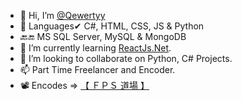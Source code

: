 - 👋 Hi, I’m [@Qewertyy](https://qewertyy.t.me)
- 👀 Languages✔ C#, HTML, CSS, JS & Python
- 🔙🔚 MS SQL Server, MySQL & MongoDB
- 🌱 I’m currently learning [ReactJs.Net](https://reactjs.net).
- 💞️ I’m looking to collaborate on Python, C# Projects.
- 📫 Part Time Freelancer and Encoder.
- 📽️ Encodes => [【 ＦＰＳ 道場 】](https://fpsdojo.github.io)

<!---
AnonymousHm/AnonymousHm is a ✨ special ✨ repository because its `README.md` (this file) appears on your GitHub profile.
You can click the Preview link to take a look at your changes.
--->
